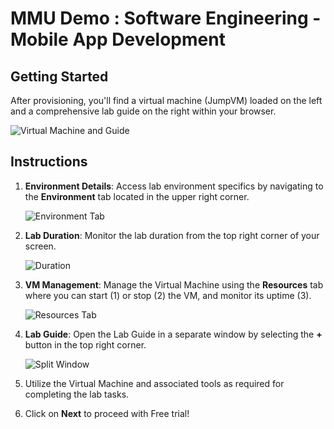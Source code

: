 # MMU Demo : Software Engineering - Mobile App Development

## Getting Started

After provisioning, you'll find a virtual machine (JumpVM) loaded on the left and a comprehensive lab guide on the right within your browser.

![Virtual Machine and Guide](images/vmandguide-u.png)

## Instructions

1. **Environment Details**: Access lab environment specifics by navigating to the **Environment** tab located in the upper right corner.

   ![Environment Tab](images/environment-tab.png)

2. **Lab Duration**: Monitor the lab duration from the top right corner of your screen.

   ![Duration](images/duration.png)

3. **VM Management**: Manage the Virtual Machine using the **Resources** tab where you can start (1) or stop (2) the VM, and monitor its uptime (3).

   ![Resources Tab](images/resources-tab.png)

4. **Lab Guide**: Open the Lab Guide in a separate window by selecting the **+** button in the top right corner.

   ![Split Window](images/split-win.png)

5. Utilize the Virtual Machine and associated tools as required for completing the lab tasks.

6. Click on **Next** to proceed with Free trial!
